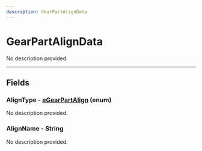 ```yaml
---
description: GearPartAlignData
---
```


# GearPartAlignData

No description provided.

***

## Fields

### AlignType - [eGearPartAlign](../enum-types.md#eGearPartAlign) (enum)

No description provided.

### AlignName - String

No description provided.
